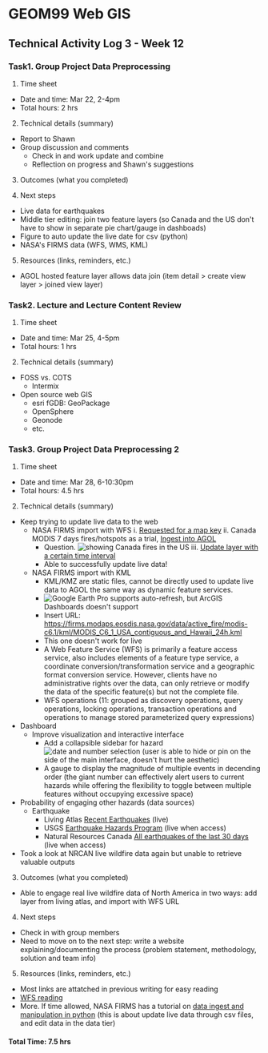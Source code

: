 # GEOM99 Web GIS
## Technical Activity Log 3 - Week 12

### Task1. Group Project Data Preprocessing
1. Time sheet 
  * Date and time: Mar 22, 2-4pm
  * Total hours: 2 hrs

2. Technical details (summary)
  * Report to Shawn
  * Group discussion and comments
    - Check in and work update and combine
    - Reflection on progress and Shawn's suggestions

3. Outcomes (what you completed) 

4. Next steps
  * Live data for earthquakes 
  * Middle tier editing: join two feature layers (so Canada and the US don't have to show in separate pie chart/gauge in dashboads)
  * Figure to auto update the live date for csv (python)
  * NASA's FIRMS data (WFS, WMS, KML)

5. Resources (links, reminders, etc.)
  * AGOL hosted feature layer allows data join (item detail > create view layer > joined view layer)


### Task2. Lecture and Lecture Content Review
1. Time sheet 
  * Date and time: Mar 25, 4-5pm
  * Total hours: 1 hrs

2. Technical details (summary)
  * FOSS vs. COTS
    - Intermix
  * Open source web GIS 
    - esri fGDB: GeoPackage
    - OpenSphere
    - Geonode
    - etc.


### Task3. Group Project Data Preprocessing 2
1. Time sheet 
  * Date and time: Mar 28, 6-10:30pm
  * Total hours: 4.5 hrs

2. Technical details (summary)
  * Keep trying to update live data to the web
    - NASA FIRMS import with WFS
      i. [Requested for a map key](https://firms.modaps.eosdis.nasa.gov/mapserver/wms-info/#firms-mapkey)
      ii. Canada MODIS 7 days fires/hotspots as a trial, [Ingest into AGOL](https://firms.modaps.eosdis.nasa.gov/tutorials/wfs_arcgis_online/)
        + Question. ![showing Canada fires in the US](https://Venusqh.github.io/geom99TechLogs/log3fig1.JPG)
      iii. [Update layer with a certain time interval](https://doc.arcgis.com/en/arcgis-online/create-maps/set-refresh-interval-mv.htm)
      + Able to successfully update live data! 
    - NASA FIRMS import with KML
      + KML/KMZ are static files, cannot be directly used to update live data to AGOL the same way as dynamic feature services. 
      + ![Google Earth Pro](https://Venusqh.github.io/geom99TechLogs/log3fig2.JPG) supports auto-refresh, but ArcGIS Dashboards doesn't support
      + Insert URL: https://firms.modaps.eosdis.nasa.gov/data/active_fire/modis-c6.1/kml/MODIS_C6_1_USA_contiguous_and_Hawaii_24h.kml
      + This one doesn't work for live
      + A Web Feature Service (WFS) is primarily a feature access service, also includes elements of a feature type service, a coordinate conversion/transformation service and a geographic format conversion service. 
      However, clients have no administrative rights over the data, can only retrieve or modify the data of the specific feature(s) but not the complete file. 
      + WFS operations (11: grouped as discovery operations, query operations, locking operations, transaction operations and operations to manage stored parameterized query expressions)
  * Dashboard
    - Improve visualization and interactive interface
      + Add a collapsible sidebar for hazard ![date and number selection](https://Venusqh.github.io/geom99TechLogs/log3fig3.JPG) (user is able to hide or pin on the side of the main interface, doesn't hurt the aesthetic)
      + A gauge to display the magnitude of multiple events in decending order (the giant number can effectively alert users to current hazards while offering the flexibility to toggle between multiple features without occupying excessive space)
  * Probability of engaging other hazards (data sources)
    - Earthquake
      + Living Atlas [Recent Earthquakes](https://mcmaster.maps.arcgis.com/home/item.html?id=9e2f2b544c954fda9cd13b7f3e6eebce) (live)
      + USGS [Earthquake Hazards Program](https://www.usgs.gov/programs/earthquake-hazards) (live when access)
      + Natural Resources Canada [All earthquakes of the last 30 days](https://www.earthquakescanada.nrcan.gc.ca/recent/maps-cartes/index-en.php?tpl_region=canada#events) (live when access)
  * Took a look at NRCAN live wildfire data again but unable to retrieve valuable outputs

3. Outcomes (what you completed) 
  * Able to engage real live wildfire data of North America in two ways: add layer from living atlas, and import with WFS URL

4. Next steps
  * Check in with group members
  * Need to move on to the next step: write a website explaining/documenting the process (problem statement, methodology, solution and team info)

5. Resources (links, reminders, etc.)
  * Most links are attatched in previous writing for easy reading
  * [WFS reading](https://natural-resources.canada.ca/earth-sciences/geomatics/canadas-spatial-data-infrastructure/standards-policies/8934)
  * More. If time allowed, NASA FIRMS has a tutorial on [data ingest and manipulation in python](https://firms.modaps.eosdis.nasa.gov/content/academy/data_ingest/firms_data_ingest.html) (this is about update live data through csv files, and edit data in the data tier)


#### Total Time: 7.5 hrs